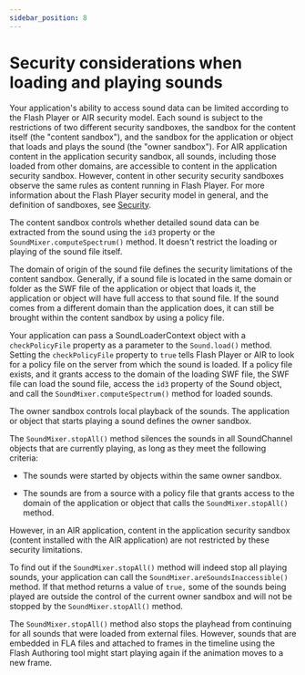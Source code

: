 ```yaml
---
sidebar_position: 8
---
```


# Security considerations when loading and playing sounds

Your application's ability to access sound data can be limited according to the
Flash Player or AIR security model. Each sound is subject to the restrictions of
two different security sandboxes, the sandbox for the content itself (the
"content sandbox"), and the sandbox for the application or object that loads and
plays the sound (the "owner sandbox"). For AIR application content in the
application security sandbox, all sounds, including those loaded from other
domains, are accessible to content in the application security sandbox. However,
content in other security security sandboxes observe the same rules as content
running in Flash Player. For more information about the Flash Player security
model in general, and the definition of sandboxes, see
[Security](../../security/index.md).

The content sandbox controls whether detailed sound data can be extracted from
the sound using the `id3` property or the `SoundMixer.computeSpectrum()` method.
It doesn't restrict the loading or playing of the sound file itself.

The domain of origin of the sound file defines the security limitations of the
content sandbox. Generally, if a sound file is located in the same domain or
folder as the SWF file of the application or object that loads it, the
application or object will have full access to that sound file. If the sound
comes from a different domain than the application does, it can still be brought
within the content sandbox by using a policy file.

Your application can pass a SoundLoaderContext object with a `checkPolicyFile`
property as a parameter to the `Sound.load()` method. Setting the
`checkPolicyFile` property to `true` tells Flash Player or AIR to look for a
policy file on the server from which the sound is loaded. If a policy file
exists, and it grants access to the domain of the loading SWF file, the SWF file
can load the sound file, access the `id3` property of the Sound object, and call
the `SoundMixer.computeSpectrum()` method for loaded sounds.

The owner sandbox controls local playback of the sounds. The application or
object that starts playing a sound defines the owner sandbox.

The `SoundMixer.stopAll()` method silences the sounds in all SoundChannel
objects that are currently playing, as long as they meet the following criteria:

- The sounds were started by objects within the same owner sandbox.

- The sounds are from a source with a policy file that grants access to the
  domain of the application or object that calls the `SoundMixer.stopAll()`
  method.

However, in an AIR application, content in the application security sandbox
(content installed with the AIR application) are not restricted by these
security limitations.

To find out if the `SoundMixer.stopAll()` method will indeed stop all playing
sounds, your application can call the `SoundMixer.areSoundsInaccessible()`
method. If that method returns a value of `true,` some of the sounds being
played are outside the control of the current owner sandbox and will not be
stopped by the `SoundMixer.stopAll()` method.

The `SoundMixer.stopAll()` method also stops the playhead from continuing for
all sounds that were loaded from external files. However, sounds that are
embedded in FLA files and attached to frames in the timeline using the Flash
Authoring tool might start playing again if the animation moves to a new frame.
